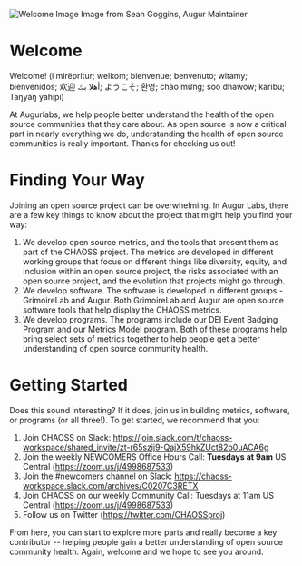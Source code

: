 ![Welcome Image](profile/amsterdam.jpg.png)
Image from Sean Goggins, Augur Maintainer

# Welcome

Welcome! (i mirëpritur; welkom; bienvenue; benvenuto; witamy; bienvenidos; 欢迎 
أهلا بك; ようこそ; 환영; chào mừng; soo dhawow; karibu; Taŋyáŋ yahípi)

At Augurlabs, we help people better understand the health of the open source communities that they care about. As open source is now a critical part in nearly everything we do, understanding the health of open source communities is really important. Thanks for checking us out!

# Finding Your Way

Joining an open source project can be overwhelming. In Augur Labs, there are a few key things to know about the project that might help you find your way: 

1) We develop open source metrics, and the tools that present them as part of the CHAOSS project. The metrics are developed in different working groups that focus on different things like diversity, equity, and inclusion within an open source project, the risks associated with an open source project, and the evolution that projects might go through. 
2) We develop software. The software is developed in different groups - GrimoireLab and Augur. Both GrimoireLab and Augur are open source software tools that help display the CHAOSS metrics. 
3) We develop programs. The programs include our DEI Event Badging Program and our Metrics Model program. Both of these programs help bring select sets of metrics together to help people get a better understanding of open source community health. 

# Getting Started 

Does this sound interesting? If it does, join us in building metrics, software, or programs (or all three!). To get started, we recommend that you: 

1) Join CHAOSS on Slack: https://join.slack.com/t/chaoss-workspace/shared_invite/zt-r65szij9-QajX59hkZUct82b0uACA6g 
2) Join the weekly NEWCOMERS Office Hours Call: **Tuesdays at 9am** US Central (https://zoom.us/j/4998687533)
3) Join the #newcomers channel on Slack: https://chaoss-workspace.slack.com/archives/C0207C3RETX
4) Join CHAOSS on our weekly Community Call: Tuesdays at 11am US Central (https://zoom.us/j/4998687533)
5) Follow us on Twitter (https://twitter.com/CHAOSSproj)

From here, you can start to explore more parts and really become a key contributor -- helping people gain a better understanding of open source community health. Again, welcome and we hope to see you around. 
